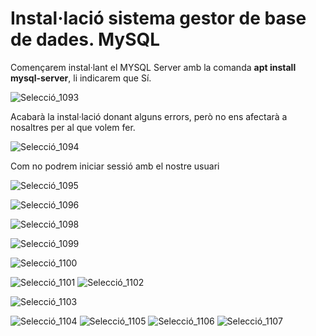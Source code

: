 # Instal·lació sistema gestor de base de dades. MySQL

Començarem instal·lant el MYSQL Server amb la comanda **apt install mysql-server**, li indicarem que Sí.

![Selecció_1093](https://user-images.githubusercontent.com/91249151/155302043-05e4211c-d0ca-4959-94db-917f8871cf96.png)

Acabarà la instal·lació donant alguns errors, però no ens afectarà a nosaltres per al que volem fer.

![Selecció_1094](https://user-images.githubusercontent.com/91249151/155302575-3ec9045c-8904-4ad1-8212-c01089af7a65.png)

Com no podrem iniciar sessió amb el nostre usuari

![Selecció_1095](https://user-images.githubusercontent.com/91249151/155303908-2f5f1a02-661a-4218-988d-6eb4de063f8e.png)



![Selecció_1096](https://user-images.githubusercontent.com/91249151/155304131-3461de9f-7aa5-491e-864a-e38abb11b687.png)



![Selecció_1098](https://user-images.githubusercontent.com/91249151/155306057-bd714443-5384-4cb4-9a25-0882fe7ab05f.png)


![Selecció_1099](https://user-images.githubusercontent.com/91249151/155307587-e488a3a6-c8f3-420a-be5e-428da88894a0.png)


![Selecció_1100](https://user-images.githubusercontent.com/91249151/155310036-c0f6bfe2-0c1e-4b7e-8f00-8bce15443fb1.png)


![Selecció_1101](https://user-images.githubusercontent.com/91249151/155310050-53477056-e52f-4f6c-8335-cd965d47987a.png)
![Selecció_1102](https://user-images.githubusercontent.com/91249151/155310068-cad8a92d-eb8a-4bdc-907d-d4f9b6dc8574.png)

![Selecció_1103](https://user-images.githubusercontent.com/91249151/155310118-f9aed9c9-262e-41ce-814f-ab90eb25c053.png)

![Selecció_1104](https://user-images.githubusercontent.com/91249151/155310129-70928dbf-1d67-449f-a94c-aa5c5636ebc8.png)
![Selecció_1105](https://user-images.githubusercontent.com/91249151/155310368-6f078444-213b-4aa3-9a9a-3cf3966a5ae1.png)
![Selecció_1106](https://user-images.githubusercontent.com/91249151/155310551-359f2887-52bc-4691-a320-76c202326af6.png)
![Selecció_1107](https://user-images.githubusercontent.com/91249151/155310650-bfaef567-7460-4f1b-860b-2050c15f9e70.png)

















